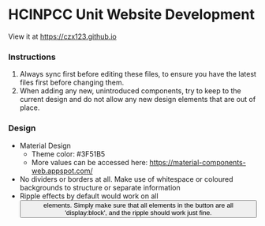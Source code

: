 # HCINPCC Unit Website Development

View it at https://czx123.github.io

### Instructions

1. Always sync first before editing these files, to ensure you have the latest files first before changing them.
2. When adding any new, unintroduced components, try to keep to the current design and do not allow any new design elements that are out of place.

### Design

- Material Design
  - Theme color: #3F51B5
  - More values can be accessed here: https://material-components-web.appspot.com/
- No dividers or borders at all. Make use of whitespace or coloured backgrounds to structure or separate information
- Ripple effects by default would work on all <button> elements. Simply make sure that all elements in the button are all 'display:block', and the ripple should work just fine.
